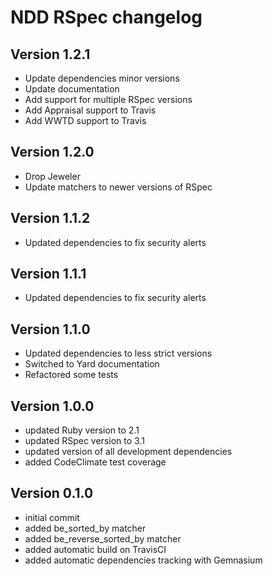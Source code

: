 # NDD RSpec changelog

## Version 1.2.1

- Update dependencies minor versions
- Update documentation
- Add support for multiple RSpec versions
- Add Appraisal support to Travis
- Add WWTD support to Travis

## Version 1.2.0

- Drop Jeweler
- Update matchers to newer versions of RSpec

## Version 1.1.2

- Updated dependencies to fix security alerts

## Version 1.1.1

- Updated dependencies to fix security alerts

## Version 1.1.0

- Updated dependencies to less strict versions
- Switched to Yard documentation
- Refactored some tests

## Version 1.0.0

- updated Ruby version to 2.1
- updated RSpec version to 3.1
- updated version of all development dependencies
- added CodeClimate test coverage

## Version 0.1.0

- initial commit
- added be_sorted_by matcher
- added be_reverse_sorted_by matcher
- added automatic build on TravisCI
- added automatic dependencies tracking with Gemnasium

